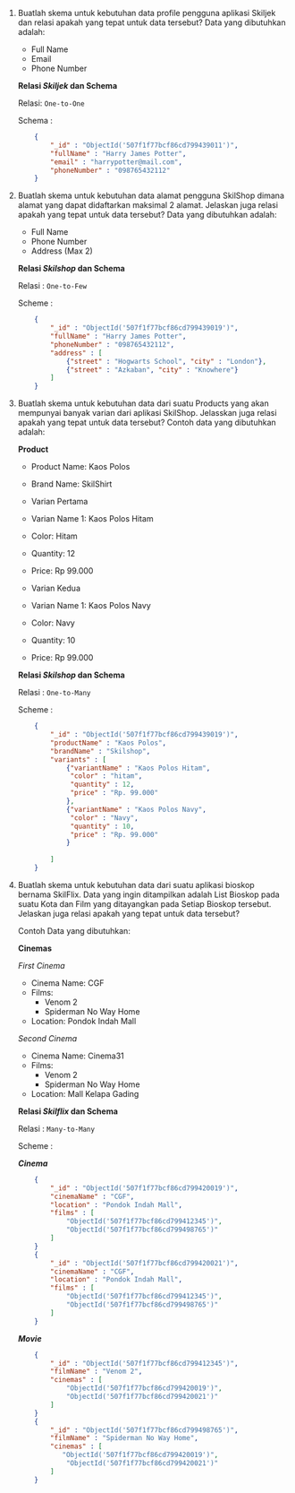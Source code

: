 1.  Buatlah skema untuk kebutuhan data profile pengguna aplikasi Skiljek dan relasi apakah yang tepat     untuk data tersebut? Data yang dibutuhkan adalah:

    - Full Name
    - Email
    - Phone Number
    
    **Relasi *Skiljek* dan Schema**

    Relasi: `One-to-One`

    Schema :

    ```json
        {
            "_id" : "ObjectId('507f1f77bcf86cd799439011')",
            "fullName" : "Harry James Potter",
            "email" : "harrypotter@mail.com",
            "phoneNumber" : "098765432112"
        }
    ```
 
2.  Buatlah skema untuk kebutuhan data alamat pengguna SkilShop dimana alamat yang dapat didaftarkan     maksimal 2 alamat. Jelaskan juga relasi apakah yang tepat untuk data tersebut? Data yang             dibutuhkan adalah:
    - Full Name
    - Phone Number
    - Address (Max 2)
    
    **Relasi *Skilshop* dan Schema**

    Relasi : `One-to-Few`
    
    Scheme :
    
    
    ```json
        {
            "_id" : "ObjectId('507f1f77bcf86cd799439019')",
            "fullName" : "Harry James Potter",
            "phoneNumber" : "098765432112",
            "address" : [
                {"street" : "Hogwarts School", "city" : "London"},
                {"street" : "Azkaban", "city" : "Knowhere"}
            ]
        }
    ```
    
    
3.  Buatlah skema untuk kebutuhan data dari suatu Products yang akan mempunyai banyak varian dari         aplikasi SkilShop. Jelasskan juga relasi apakah yang tepat untuk data tersebut? Contoh data yang     dibutuhkan adalah:
    
    **Product**

    - Product Name: Kaos Polos

    - Brand Name: SkilShirt

    - Varian Pertama

    - Varian Name 1: Kaos Polos Hitam

    - Color: Hitam

    - Quantity: 12

    - Price: Rp 99.000

    - Varian Kedua

    - Varian Name 1: Kaos Polos Navy

    - Color: Navy

    - Quantity: 10

    - Price: Rp 99.000


    **Relasi *Skilshop* dan Schema**

    Relasi : `One-to-Many`
    
    Scheme :
    
    ```json
        {
            "_id" : "ObjectId('507f1f77bcf86cd799439019')",
            "productName" : "Kaos Polos",
            "brandName" : "Skilshop",
            "variants" : [
                {"variantName" : "Kaos Polos Hitam",
                 "color" : "hitam",
                 "quantity" : 12,
                 "price" : "Rp. 99.000"
                },
                {"variantName" : "Kaos Polos Navy",
                 "color" : "Navy",
                 "quantity" : 10,
                 "price" : "Rp. 99.000"
                }
                
            ]
        }
    ```

4.  Buatlah skema untuk kebutuhan data dari suatu aplikasi bioskop bernama SkilFlix. Data yang ingin     ditampilkan adalah List Bioskop pada suatu Kota dan Film yang ditayangkan pada Setiap Bioskop         tersebut. Jelaskan juga relasi apakah yang tepat untuk data tersebut?

    Contoh Data yang dibutuhkan:

    **Cinemas**

    *First Cinema*

    - Cinema Name: CGF
    - Films:
      - Venom 2
      - Spiderman No Way Home
    - Location: Pondok Indah Mall
    
    *Second Cinema*

    - Cinema Name: Cinema31
    - Films:
      - Venom 2
      - Spiderman No Way Home
    - Location: Mall Kelapa Gading


    **Relasi *Skilflix* dan Schema**

    Relasi : `Many-to-Many`
    
    Scheme :
    
    
    ***Cinema***
    ```json
        {
            "_id" : "ObjectId('507f1f77bcf86cd799420019')",
            "cinemaName" : "CGF",
            "location" : "Pondok Indah Mall",
            "films" : [
                "ObjectId('507f1f77bcf86cd799412345')",
                "ObjectId('507f1f77bcf86cd799498765')"   
            ]
        }
        {
            "_id" : "ObjectId('507f1f77bcf86cd799420021')",
            "cinemaName" : "CGF",
            "location" : "Pondok Indah Mall",
            "films" : [
                "ObjectId('507f1f77bcf86cd799412345')",
                "ObjectId('507f1f77bcf86cd799498765')"   
            ]
        }
    ```
    
    ***Movie***
    ```json
        {
            "_id" : "ObjectId('507f1f77bcf86cd799412345')",
            "filmName" : "Venom 2",
            "cinemas" : [
                "ObjectId('507f1f77bcf86cd799420019')",
                "ObjectId('507f1f77bcf86cd799420021')"   
            ]
        }
        {
            "_id" : "ObjectId('507f1f77bcf86cd799498765')",
            "filmName" : "Spiderman No Way Home",
            "cinemas" : [
               "ObjectId('507f1f77bcf86cd799420019')",
                "ObjectId('507f1f77bcf86cd799420021')" 
            ]
        }
    ```
    

